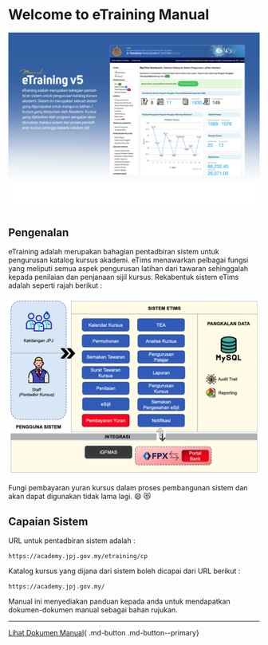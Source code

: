 # Welcome to eTraining Manual

![Intro](img/intro-etraining.png)

## Pengenalan

eTraining adalah merupakan bahagian pentadbiran sistem untuk pengurusan katalog kursus akademi. eTims menawarkan pelbagai fungsi yang meliputi semua aspek pengurusan latihan dari tawaran sehinggalah kepada penilaian dan penjanaan sijil kursus. Rekabentuk sistem eTims adalah seperti rajah berikut : 

![System Design](img/system_design.png)

Fungi pembayaran yuran kursus dalam proses pembangunan sistem dan akan dapat digunakan tidak lama lagi. :smile: :heart_eyes_cat: 

## Capaian Sistem

URL untuk pentadbiran sistem adalah : 

    https://academy.jpj.gov.my/etraining/cp

Katalog kursus yang dijana dari sistem boleh dicapai dari URL berikut :

    https://academy.jpj.gov.my/


Manual ini menyediakan panduan kepada anda untuk mendapatkan dokumen-dokumen manual sebagai bahan rujukan. 

---

[Lihat Dokumen Manual](manual.md){ .md-button .md-button--primary}




